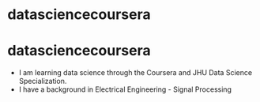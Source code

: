 # datasciencecoursera
# datasciencecoursera
*  I am learning data science through the Coursera and JHU Data Science Specialization.
*  I have a background in Electrical Engineering - Signal Processing
